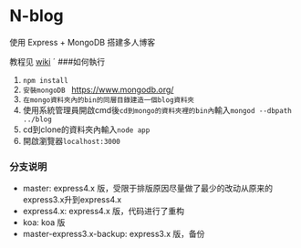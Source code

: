 N-blog
======

使用 Express + MongoDB 搭建多人博客  

教程见 [wiki](https://github.com/nswbmw/N-blog/wiki/_pages)
ˊ
###如何執行
1. `npm install`
2. `安裝mongoDB ` https://www.mongodb.org/
3. `在mongo資料夾內的bin的同層目錄建造一個blog資料夾`
4. 使用系統管理員開啟cmd後`cd到mongo的資料夾裡的bin內`輸入`mongod --dbpath ../blog`
5. cd到clone的資料夾內輸入`node app`
6. 開啟瀏覽器`localhost:3000`


### 分支说明

- master: express4.x 版，受限于排版原因尽量做了最少的改动从原来的express3.x升到express4.x
- express4.x: express4.x 版，代码进行了重构
- koa: koa 版
- master-express3.x-backup: express3.x 版，备份
